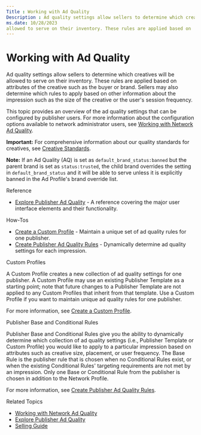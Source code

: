 ```yaml
---
Title : Working with Ad Quality
Description : Ad quality settings allow sellers to determine which creatives will be
ms.date: 10/28/2023
allowed to serve on their inventory. These rules are applied based on
---
```



# Working with Ad Quality



Ad quality settings allow sellers to determine which creatives will be
allowed to serve on their inventory. These rules are applied based on
attributes of the creative such as the buyer or brand. Sellers may also
determine which rules to apply based on other information about the
impression such as the size of the creative or the user's session
frequency.

This topic provides an overview of the ad quality settings that can be
configured by publisher users. For more information about the
configuration options available to network administrator users, see
<a href="working-with-network-ad-quality.md" class="xref">Working with
Network Ad Quality</a>.



<b>Important:</b> For comprehensive
information about our quality standards for creatives, see
<a href="creative-standards.md" class="xref"
title="Xandr has foundational policies that all creative and inventory content must follow. Creatives that violate these policies will be removed from the platform, and will be ineligible for both real-time bidding (RTB) and in-network buying. Repeated violation of these policies may result in strikes against offending members.">Creative
Standards</a>.





<b>Note:</b> If an Ad Quality (AQ) is set as
`default_brand_status:banned` but the parent brand is set as
`status:trusted`, the child brand overrides the setting in
`default_brand_status` and it will be able to serve unless it is
explicitly banned in the Ad Profile's brand override list.



Reference

- <a href="explore-publisher-ad-quality.md" class="xref">Explore
  Publisher Ad Quality</a> - A reference covering the major user
  interface elements and their functionality.

How-Tos

- <a href="create-a-custom-profile.md" class="xref">Create a Custom
  Profile</a> - Maintain a unique set of ad quality rules for one
  publisher.
- <a href="create-publisher-ad-quality-rules.md" class="xref">Create
  Publisher Ad Quality Rules</a> - Dynamically determine ad quality
  settings for each impression.

Custom Profiles

A Custom Profile creates a new collection of ad quality settings for one
publisher. A Custom Profile may use an existing Publisher Template as a
starting point; note that future changes to a Publisher Template are not
applied to any Custom Profiles that inherit from that template. Use a
Custom Profile if you want to maintain unique ad quality rules for one
publisher.

For more information, see
<a href="create-a-custom-profile.md" class="xref">Create a Custom
Profile</a>.

Publisher Base and Conditional Rules

Publisher Base and Conditional Rules give you the ability to dynamically
determine which collection of ad quality settings (i.e., Publisher
Template or Custom Profile) you would like to apply to a particular
impression based on attributes such as creative size, placement, or user
frequency. The Base Rule is the publisher rule that is chosen when no
Conditional Rules exist, or when the existing Conditional Rules'
targeting requirements are not met by an impression. Only one Base or
Conditional Rule from the publisher is chosen in addition to the Network
Profile.

For more information, see
<a href="create-publisher-ad-quality-rules.md" class="xref">Create
Publisher Ad Quality Rules</a>.

Related Topics

- <a href="working-with-network-ad-quality.md" class="xref">Working with
  Network Ad Quality</a>
- <a href="explore-publisher-ad-quality.md" class="xref">Explore
  Publisher Ad Quality</a>
- <a href="selling-guide.md" class="xref">Selling Guide</a>




